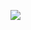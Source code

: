 
![](https://user-images.githubusercontent.com/70691206/96753401-8038c580-13d8-11eb-8e0b-815e821c6ce9.jpg)
